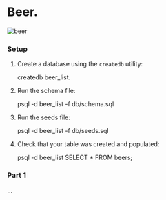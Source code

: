 # Beer.

![beer](http://i.imgur.com/EDTZyFL.jpg)

### Setup

1. Create a database using the `createdb` utility:

    createdb beer_list.

1. Run the schema file:

    psql -d beer_list -f db/schema.sql

1. Run the seeds file:

    psql -d beer_list -f db/seeds.sql

1. Check that your table was created and populated:

    psql -d beer_list
    SELECT * FROM beers;

### Part 1

...
